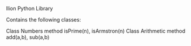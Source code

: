 Ilion Python Library

Contains the following classes:

Class Numbers
    method isPrime(n), isArmstron(n)
Class Arithmetic
    method add(a,b), sub(a,b)